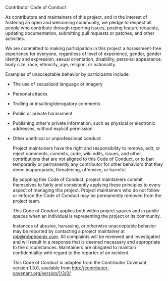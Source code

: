 Contributor Code of Conduct

As contributors and maintainers of this project, and in the interest of fostering an open and welcoming community, we pledge to respect all people who contribute through reporting issues, posting feature requests, updating documentation, submitting pull requests or patches, and other activities.

We are committed to making participation in this project a harassment-free experience for everyone, regardless of level of experience, gender, gender identity and expression, sexual orientation, disability, personal appearance, body size, race, ethnicity, age, religion, or nationality.

Examples of unacceptable behavior by participants include:

* The use of sexualized language or imagery
* Personal attacks
* Trolling or insulting/derogatory comments
* Public or private harassment
* Publishing other's private information, such as physical or electronic addresses, without explicit permission
* Other unethical or unprofessional conduct

    Project maintainers have the right and responsibility to remove, edit, or reject comments, commits, code, wiki edits, issues, and other contributions that are not aligned to this Code of Conduct, or to ban temporarily or permanently any contributor for other behaviors that they deem inappropriate, threatening, offensive, or harmful.

    By adopting this Code of Conduct, project maintainers commit themselves to fairly and consistently applying these principles to every aspect of managing this project. Project maintainers who do not follow or enforce the Code of Conduct may be permanently removed from the project team.

    This Code of Conduct applies both within project spaces and in public spaces when an individual is representing the project or its community.

    Instances of abusive, harassing, or otherwise unacceptable behavior may be reported by contacting a project maintainer at rob@robphoenix.com. All complaints will be reviewed and investigated and will result in a response that is deemed necessary and appropriate to the circumstances. Maintainers are obligated to maintain confidentiality with regard to the reporter of an incident.

    This Code of Conduct is adapted from the Contributor Covenant, version 1.3.0, available from http://contributor-covenant.org/version/1/3/0/
